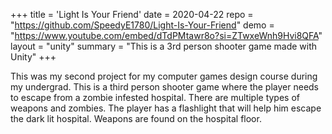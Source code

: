 +++
title = 'Light Is Your Friend'
date = 2020-04-22
repo = "https://github.com/SpeedyE1780/Light-Is-Your-Friend"
demo = "https://www.youtube.com/embed/dTdPMtawr8o?si=ZTwxeWnh9Hvi8QFA"
layout = "unity"
summary = "This is a 3rd person shooter game made with Unity"
+++

This was my second project for my computer games design course during my undergrad.
This is a third person shooter game where the player needs to escape from a zombie infested hospital.
There are multiple types of weapons and zombies.
The player has a flashlight that will help him escape the dark lit hospital.
Weapons are found on the hospital floor.
